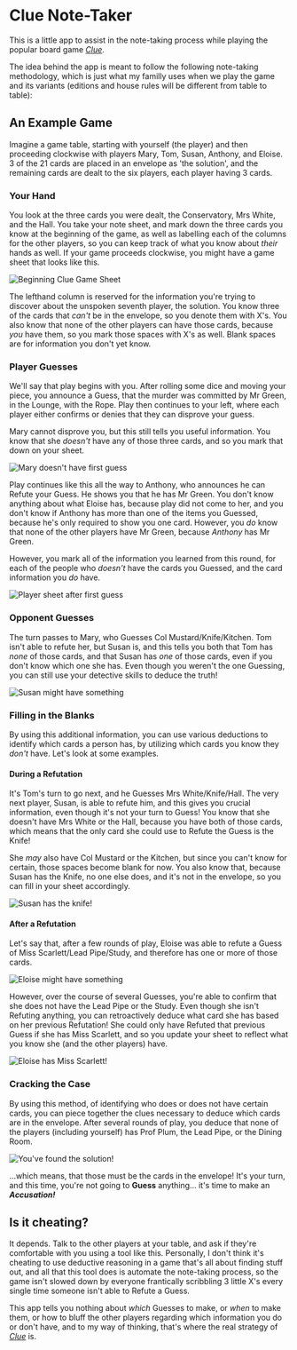 # Clue Note-Taker

This is a little app to assist in the note-taking process while playing the popular board game *[Clue](https://en.wikipedia.org/wiki/Cluedo)*.

The idea behind the app is meant to follow the following note-taking methodology, which is just what my familly uses when we play the game and its variants (editions and house rules will be different from table to table):

## An Example Game
Imagine a game table, starting with yourself (the player) and then proceeding clockwise with players Mary, Tom, Susan, Anthony, and Eloise. 3 of the 21 cards are placed in an envelope as 'the solution', and the remaining cards are dealt to the six players, each player having 3 cards. 

### Your Hand
You look at the three cards you were dealt, the Conservatory, Mrs White, and the Hall. You take your note sheet, and mark down the three cards you know at the beginning of the game, as well as labelling each of the columns for the other players, so you can keep track of what you know about _their_ hands as well. If your game proceeds clockwise, you might have a game sheet that looks like this. 

![Beginning Clue Game Sheet](https://i.imgur.com/EiLuUt9.png)

The lefthand column is reserved for the information you're trying to discover about the unspoken seventh player, the solution. You know three of the cards that _can't_ be in the envelope, so you denote them with X's. You also know that none of the other players can have those cards, because _you_ have them, so you mark those spaces with X's as well. Blank spaces are for information you don't yet know. 

### Player Guesses
We'll say that play begins with you. After rolling some dice and moving your piece, you announce a Guess, that the murder was committed by Mr Green, in the Lounge, with the Rope. Play then continues to your left, where each player either confirms or denies that they can disprove your guess. 

Mary cannot disprove you, but this still tells you useful information. You know that she _doesn't_ have any of those three cards, and so you mark that down on your sheet. 

![Mary doesn't have first guess](https://i.imgur.com/el4Smyh.png)

Play continues like this all the way to Anthony, who announces he can Refute your Guess. He shows you that he has Mr Green. You don't know anything about what Eloise has, because play did not come to her, and you don't know if Anthony has more than one of the items you Guessed, because he's only required to show you one card. However, you _do_ know that none of the other players have Mr Green, because _Anthony_ has Mr Green.

However, you mark all of the information you learned from this round, for each of the people who _doesn't_ have the cards you Guessed, and the card information you _do_ have. 

![Player sheet after first guess](https://i.imgur.com/FVzRA7J.png)

### Opponent Guesses
The turn passes to Mary, who Guesses Col Mustard/Knife/Kitchen. Tom isn't able to refute her, but Susan is, and this tells you both that Tom has _none_ of those cards, and that Susan has _one_ of those cards, even if you don't know which one she has. Even though you weren't the one Guessing, you can still use your detective skills to deduce the truth!

![Susan might have something](https://i.imgur.com/9F2BMoW.png)

### Filling in the Blanks
By using this additional information, you can use various deductions to identify which cards a person has, by utilizing which cards you know they _don't_ have. Let's look at some examples. 

#### During a Refutation
It's Tom's turn to go next, and he Guesses Mrs White/Knife/Hall. The very next player, Susan, is able to refute him, and this gives you crucial information, even though it's not your turn to Guess! You know that she doesn't have Mrs White or the Hall, because you have both of those cards, which means that the only card she could use to Refute the Guess is the Knife! 

She _may_ also have Col Mustard or the Kitchen, but since you can't know for certain, those spaces become blank for now. You also know that, because Susan has the Knife, no one else does, and it's not in the envelope, so you can fill in your sheet accordingly. 

![Susan has the knife!](https://i.imgur.com/dN1Dv6c.png)

#### After a Refutation
Let's say that, after a few rounds of play, Eloise was able to refute a Guess of Miss Scarlett/Lead Pipe/Study, and therefore has one or more of those cards. 

![Eloise might have something](https://i.imgur.com/KriQWSF.png)

However, over the course of several Guesses, you're able to confirm that she does not have the Lead Pipe or the Study. Even though she isn't Refuting anything, you can retroactively deduce what card she has based on her previous Refutation! She could only have Refuted that previous Guess if she has Miss Scarlett, and so you update your sheet to reflect what you know she (and the other players) have.

![Eloise has Miss Scarlett!](https://i.imgur.com/eAnCMrn.png)

### Cracking the Case
By using this method, of identifying who does or does not have certain cards, you can piece together the clues necessary to deduce which cards are in the envelope. After several rounds of play, you deduce that none of the players (including yourself) has Prof Plum, the Lead Pipe, or the Dining Room. 

![You've found the solution!](https://i.imgur.com/IaKGXpa.png)

...which means, that those must be the cards in the envelope! It's your turn, and this time, you're not going to **Guess** anything... it's time to make an ***Accusation!***

## Is it cheating? 
It depends. Talk to the other players at your table, and ask if they're comfortable with you using a tool like this. Personally, I don't think it's cheating to use deductive reasoning in a game that's all about finding stuff out, and all that this tool does is automate the note-taking process, so the game isn't slowed down by everyone frantically scribbling 3 little X's every single time someone isn't able to Refute a Guess. 

This app tells you nothing about *which* Guesses to make, or *when* to make them, or how to bluff the other players regarding which information you do or don't have, and to my way of thinking, that's where the real strategy of *[Clue](https://en.wikipedia.org/wiki/Cluedo)* is. 
